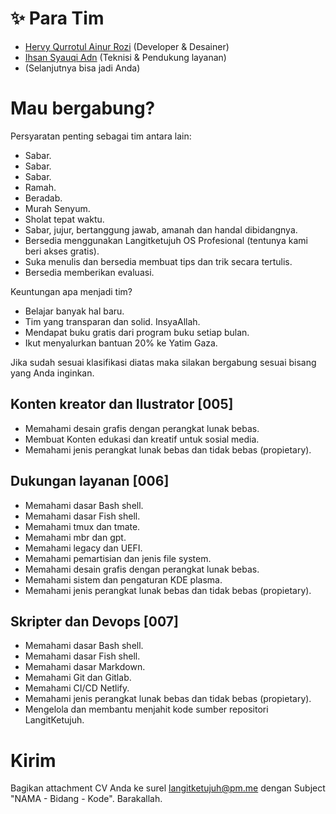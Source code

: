 # ✨ Para Tim

* [Hervy Qurrotul Ainur Rozi](https://t.me/hervyqa "Developer & Desainer") (Developer & Desainer)
* [Ihsan Syauqi Adn](https://t.me/ihsansyauqiadn "Teknisi & Pendukung layanan") (Teknisi & Pendukung layanan)
* (Selanjutnya bisa jadi Anda)

# Mau bergabung?

Persyaratan penting sebagai tim antara lain:

* Sabar.
* Sabar.
* Sabar.
* Ramah.
* Beradab.
* Murah Senyum.
* Sholat tepat waktu.
* Sabar, jujur, bertanggung jawab, amanah dan handal dibidangnya.
* Bersedia menggunakan Langitketujuh OS Profesional (tentunya kami beri akses gratis).
* Suka menulis dan bersedia membuat tips dan trik secara tertulis.
* Bersedia memberikan evaluasi.

Keuntungan apa menjadi tim?

* Belajar banyak hal baru.
* Tim yang transparan dan solid. InsyaAllah.
* Mendapat buku gratis dari program buku setiap bulan.
* Ikut menyalurkan bantuan 20% ke Yatim Gaza.

Jika sudah sesuai klasifikasi diatas maka silakan bergabung sesuai bisang yang Anda inginkan.

## Konten kreator dan Ilustrator [005]

* Memahami desain grafis dengan perangkat lunak bebas.
* Membuat Konten edukasi dan kreatif untuk sosial media.
* Memahami jenis perangkat lunak bebas dan tidak bebas (propietary).

## Dukungan layanan [006]

* Memahami dasar Bash shell.
* Memahami dasar Fish shell.
* Memahami tmux dan tmate.
* Memahami mbr dan gpt.
* Memahami legacy dan UEFI.
* Memahami pemartisian dan jenis file system.
* Memahami desain grafis dengan perangkat lunak bebas.
* Memahami sistem dan pengaturan KDE plasma.
* Memahami jenis perangkat lunak bebas dan tidak bebas (propietary).

## Skripter dan Devops [007]

* Memahami dasar Bash shell.
* Memahami dasar Fish shell.
* Memahami dasar Markdown.
* Memahami Git dan Gitlab.
* Memahami CI/CD Netlify.
* Memahami jenis perangkat lunak bebas dan tidak bebas (propietary).
* Mengelola dan membantu menjahit kode sumber repositori LangitKetujuh.

# Kirim

Bagikan attachment CV Anda ke surel [langitketujuh@pm.me](mailto:langitketujuh@pm.me) dengan Subject "NAMA - Bidang - Kode".
Barakallah.
